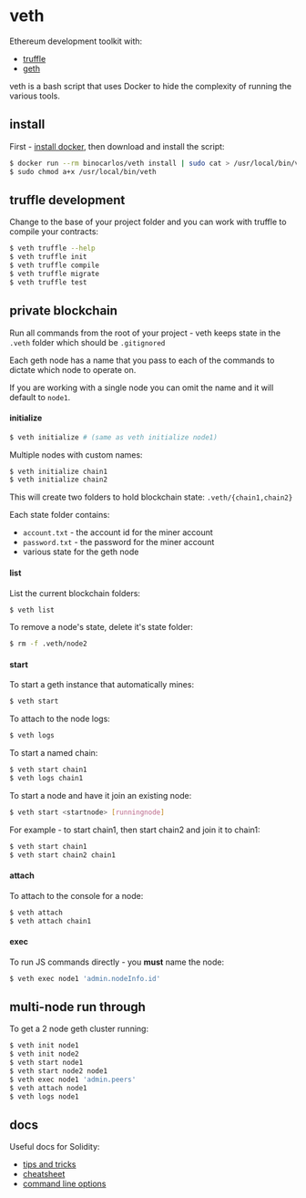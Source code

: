 # veth

Ethereum development toolkit with:

 * [truffle](http://truffleframework.com/)
 * [geth](https://github.com/ethereum/go-ethereum)

veth is a bash script that uses Docker to hide the complexity of running the various tools.

## install

First - [install docker](https://docs.docker.com/engine/installation/), then download and install the script:

```bash
$ docker run --rm binocarlos/veth install | sudo cat > /usr/local/bin/veth
$ sudo chmod a+x /usr/local/bin/veth
```

## truffle development

Change to the base of your project folder and you can work with truffle to compile your contracts:

```bash
$ veth truffle --help
$ veth truffle init
$ veth truffle compile
$ veth truffle migrate
$ veth truffle test
```

## private blockchain

Run all commands from the root of your project - veth keeps state in the `.veth` folder which should be `.gitignored`

Each geth node has a name that you pass to each of the commands to dictate which node to operate on.

If you are working with a single node you can omit the name and it will default to `node1`.

#### initialize

```bash
$ veth initialize # (same as veth initialize node1)
```

Multiple nodes with custom names:

```bash
$ veth initialize chain1
$ veth initialize chain2
```

This will create two folders to hold blockchain state: `.veth/{chain1,chain2}`

Each state folder contains:

 * `account.txt` - the account id for the miner account
 * `password.txt` - the password for the miner account
 * various state for the geth node

#### list

List the current blockchain folders:

```bash
$ veth list
```

To remove a node's state, delete it's state folder:

```bash
$ rm -f .veth/node2
```

#### start

To start a geth instance that automatically mines:

```bash
$ veth start
```

To attach to the node logs:

```bash
$ veth logs
```

To start a named chain:

```bash
$ veth start chain1
$ veth logs chain1
```

To start a node and have it join an existing node:

```bash
$ veth start <startnode> [runningnode]
```

For example - to start chain1, then start chain2 and join it to chain1:

```bash
$ veth start chain1
$ veth start chain2 chain1
```

#### attach

To attach to the console for a node:

```bash
$ veth attach
$ veth attach chain1
```

#### exec

To run JS commands directly - you **must** name the node:

```bash
$ veth exec node1 'admin.nodeInfo.id'
```

## multi-node run through

To get a 2 node geth cluster running:

```bash
$ veth init node1
$ veth init node2
$ veth start node1
$ veth start node2 node1
$ veth exec node1 'admin.peers'
$ veth attach node1
$ veth logs node1
```

## docs

Useful docs for Solidity:

 * [tips and tricks](https://solidity.readthedocs.io/en/develop/miscellaneous.html#tips-and-tricks)
 * [cheatsheet](https://solidity.readthedocs.io/en/develop/miscellaneous.html#cheatsheet)
 * [command line options](https://github.com/ethereum/go-ethereum/wiki/Command-Line-Options)